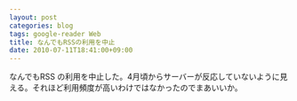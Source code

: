 ```yaml
---
layout: post
categories: blog
tags: google-reader Web
title: なんでもRSSの利用を中止
date: 2010-07-11T18:41:00+09:00
---
```



なんでもRSS の利用を中止した。4月頃からサーバーが反応していないように見える。それほど利用頻度が高いわけではなかったのでまあいいか。
